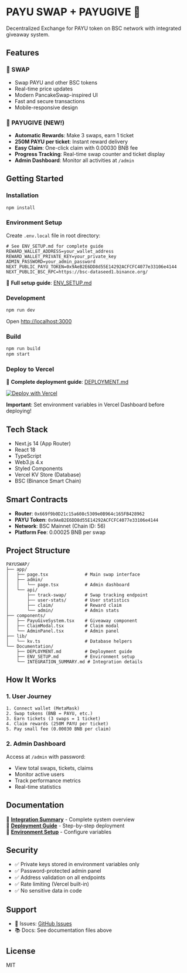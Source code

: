 # PAYU SWAP + PAYUGIVE 🎁

Decentralized Exchange for PAYU token on BSC network with integrated giveaway system.

## Features

### 🔄 SWAP
- Swap PAYU and other BSC tokens
- Real-time price updates
- Modern PancakeSwap-inspired UI
- Fast and secure transactions
- Mobile-responsive design

### 🎁 PAYUGIVE (NEW!)
- **Automatic Rewards**: Make 3 swaps, earn 1 ticket
- **250M PAYU per ticket**: Instant reward delivery
- **Easy Claim**: One-click claim with 0.00030 BNB fee
- **Progress Tracking**: Real-time swap counter and ticket display
- **Admin Dashboard**: Monitor all activities at `/admin`

## Getting Started

### Installation

```bash
npm install
```

### Environment Setup

Create `.env.local` file in root directory:

```env
# See ENV_SETUP.md for complete guide
REWARD_WALLET_ADDRESS=your_wallet_address
REWARD_WALLET_PRIVATE_KEY=your_private_key
ADMIN_PASSWORD=your_admin_password
NEXT_PUBLIC_PAYU_TOKEN=0x9AeB2E6DD8d55E14292ACFCFC4077e33106e4144
NEXT_PUBLIC_BSC_RPC=https://bsc-dataseed1.binance.org/
```

📖 **Full setup guide**: [ENV_SETUP.md](ENV_SETUP.md)

### Development

```bash
npm run dev
```

Open [http://localhost:3000](http://localhost:3000)

### Build

```bash
npm run build
npm start
```

### Deploy to Vercel

📖 **Complete deployment guide**: [DEPLOYMENT.md](DEPLOYMENT.md)

[![Deploy with Vercel](https://vercel.com/button)](https://vercel.com/new/clone?repository-url=https://github.com/umudiocean/PAYUSWAP)

**Important**: Set environment variables in Vercel Dashboard before deploying!

## Tech Stack

- Next.js 14 (App Router)
- React 18
- TypeScript
- Web3.js 4.x
- Styled Components
- Vercel KV Store (Database)
- BSC (Binance Smart Chain)

## Smart Contracts

- **Router**: `0x669f9b0D21c15a608c5309e0B964c165FB428962`
- **PAYU Token**: `0x9AeB2E6DD8d55E14292ACFCFC4077e33106e4144`
- **Network**: BSC Mainnet (Chain ID: 56)
- **Platform Fee**: 0.00025 BNB per swap

## Project Structure

```
PAYUSWAP/
├── app/
│   ├── page.tsx              # Main swap interface
│   ├── admin/
│   │   └── page.tsx          # Admin dashboard
│   └── api/
│       ├── track-swap/       # Swap tracking endpoint
│       ├── user-stats/       # User statistics
│       ├── claim/            # Reward claim
│       └── admin/            # Admin stats
├── components/
│   ├── PayuGiveSystem.tsx    # Giveaway component
│   ├── ClaimModal.tsx        # Claim modal
│   └── AdminPanel.tsx        # Admin panel
├── lib/
│   └── kv.ts                 # Database helpers
└── Documentation/
    ├── DEPLOYMENT.md         # Deployment guide
    ├── ENV_SETUP.md          # Environment setup
    └── INTEGRATION_SUMMARY.md # Integration details
```

## How It Works

### 1. User Journey
```
1. Connect wallet (MetaMask)
2. Swap tokens (BNB ↔ PAYU, etc.)
3. Earn tickets (3 swaps = 1 ticket)
4. Claim rewards (250M PAYU per ticket)
5. Pay small fee (0.00030 BNB per claim)
```

### 2. Admin Dashboard
Access at `/admin` with password:
- View total swaps, tickets, claims
- Monitor active users
- Track performance metrics
- Real-time statistics

## Documentation

📖 **[Integration Summary](INTEGRATION_SUMMARY.md)** - Complete system overview  
📖 **[Deployment Guide](DEPLOYMENT.md)** - Step-by-step deployment  
📖 **[Environment Setup](ENV_SETUP.md)** - Configure variables

## Security

- ✅ Private keys stored in environment variables only
- ✅ Password-protected admin panel
- ✅ Address validation on all endpoints
- ✅ Rate limiting (Vercel built-in)
- ✅ No sensitive data in code

## Support

- 📧 Issues: [GitHub Issues](https://github.com/umudiocean/PAYUSWAP/issues)
- 📚 Docs: See documentation files above

## License

MIT

